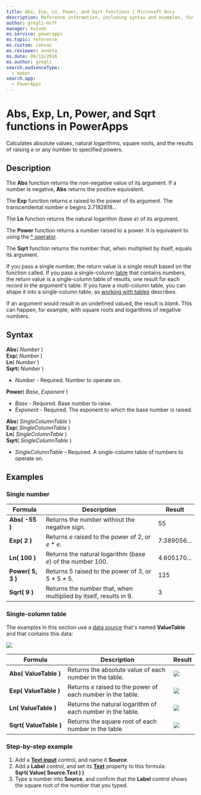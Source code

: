 ```yaml
---
title: Abs, Exp, Ln, Power, and Sqrt functions | Microsoft Docs
description: Reference information, including syntax and examples, for the Abs, Sqrt, and other functions in PowerApps
author: gregli-msft
manager: kvivek
ms.service: powerapps
ms.topic: reference
ms.custom: canvas
ms.reviewer: anneta
ms.date: 09/13/2016
ms.author: gregli
search.audienceType: 
  - maker
search.app: 
  - PowerApps
---
```

# Abs, Exp, Ln, Power, and Sqrt functions in PowerApps
Calculates absolute values, natural logarithms, square roots, and the results of raising *e* or any number to specified powers.

## Description
The **Abs** function returns the non-negative value of its argument. If a number is negative, **Abs** returns the positive equivalent.

The **Exp** function returns *e* raised to the power of its argument.  The transcendental number *e* begins 2.7182818...

The **Ln** function returns the natural logarithm (base *e*) of its argument.

The **Power** function returns a number raised to a power.  It is equivalent to using the [**^** operator](operators.md).

The **Sqrt** function returns the number that, when multiplied by itself, equals its argument.

If you pass a single number, the return value is a single result based on the function called.  If you pass a single-column [table](../working-with-tables.md) that contains numbers, the return value is a single-column table of results, one result for each record in the argument's table. If you have a multi-column table, you can shape it into a single-column table, as [working with tables](../working-with-tables.md) describes.  

If an argument would result in an undefined valued, the result is *blank*.  This can happen, for example, with square roots and logarithms of negative numbers.

## Syntax
**Abs**( *Number* )<br>**Exp**( *Number* )<br>**Ln**( *Number* )<br>**Sqrt**( *Number* )

* *Number* - Required. Number to operate on.

**Power**( *Base*, *Exponent* )

* *Base* - Required. Base number to raise.
* *Exponent* - Required. The exponent to which the base number is raised.

**Abs**( *SingleColumnTable* )<br>**Exp**( *SingleColumnTable* )<br>**Ln**( *SingleColumnTable* )<br>**Sqrt**( *SingleColumnTable* )

* *SingleColumnTable* - Required. A single-column table of numbers to operate on.

## Examples
### Single number

| Formula | Description | Result |
| --- | --- | --- |
| **Abs( -55 )** |Returns the number without the negative sign. |55 |
| **Exp( 2 )** |Returns *e* raised to the power of 2, or *e* \* *e*. |7.389056... |
| **Ln( 100 )** |Returns the natural logarithm (base *e*) of the number 100. |4.605170... |
| **Power( 5, 3 )** |Returns 5 raised to the power of 3, or 5 \* 5 \* 5. |125 |
| **Sqrt( 9 )** |Returns the number that, when multiplied by itself, results in 9. |3 |

### Single-column table
The examples in this section use a [data source](../working-with-data-sources.md) that's named **ValueTable** and that contains this data:

![](media/function-numericals/values.png)

| Formula | Description | Result |
| --- | --- | --- |
| **Abs(&nbsp;ValueTable&nbsp;)** |Returns the absolute value of each number in the table. |<style> img { max-width: none } </style> ![](media/function-numericals/values-abs.png) |
| **Exp(&nbsp;ValueTable&nbsp;)** |Returns *e* raised to the power of each number in the table. |<style> img { max-width: none } </style> ![](media/function-numericals/values-exp.png) |
| **Ln(&nbsp;ValueTable&nbsp;)** |Returns the natural logarithm of each number in the table. |<style> img { max-width: none } </style> ![](media/function-numericals/values-ln.png) |
| **Sqrt(&nbsp;ValueTable&nbsp;)** |Returns the square root of each number in the table |![](media/function-numericals/values-sqrt.png) |

### Step-by-step example
1. Add a **[Text input](../controls/control-text-input.md)** control, and name it **Source**.
2. Add a **Label** control, and set its **[Text](../controls/properties-core.md)** property to this formula:
   <br>
   **Sqrt( Value( Source.Text ) )**
3. Type a number into **Source**, and confirm that the **Label** control shows the square root of the number that you typed.

